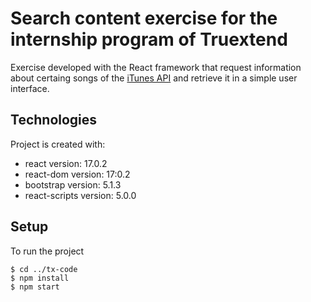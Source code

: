 # Search content exercise for the internship program of Truextend

Exercise developed with the React framework that request information about certaing songs of the [iTunes API](https://affiliate.itunes.apple.com/resources/documentation/itunes-store-web-service-search-api/) and retrieve it in a simple user interface.

## Technologies

Project is created with:

- react version: 17.0.2
- react-dom version: 17:0.2
- bootstrap version: 5.1.3
- react-scripts version: 5.0.0

## Setup

To run the project

```
$ cd ../tx-code
$ npm install
$ npm start
```
